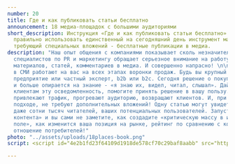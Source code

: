 ```yaml
---
number: 20
title: Где и как публиковать статьи бесплатно
announcement: 18 медиа-площадок с большими аудиториями
short_description: Инструкция «Где и как публиковать статьи бесплатно» поможет вам
  правильно использовать единственный на сегодняшний день инструмент маркетинга, не
  требующий специальных вложений - бесплатные публикации в медиа.
description: "Наш опыт общения с компаниями показывает сколь незначительное количество
  специалистов по PR и маркетингу обращает серьезное внимание на работу по размещению
  материалов, статей, комментариев в медиа. И совершенно напрасно! \n\nПубликации
  в СМИ работают на вас на всех этапах воронки продаж. Будь вы крупный или малый бизнес,
  предприятие или частный эксперт, b2b или b2c. Сегодня решение о покупке все больше
  и больше опирается на знание - «я знаю их, видел, читал, слышал». Дайте вашим потенциальным
  клиентам эту осведомленность, помогите принять решение в вашу пользу. \n\nПубликации
  привлекают трафик, прогревают аудиторию, возвращают клиентов. И, при правильном
  подходе, не требуют дополнительных вложений! Одну статью могут увидеть десятки и
  даже сотни тысяч читателей, ваших потенциальных пользователей. Запустите свою «фабрику
  контента» и вы сами не заметите, как создадите «критическую массу в информационном
  поле», как изменится ваша позиция на рынке, рейтинг по сравнению с конкурентами,
  отношение потребителей!"
photo: "../assets/uploads/18places-book.png"
script: <script id="4e2b1fd23f64109d1918de578cf70c29baf8aabb" src="https://edu.pressfeed.ru/pl/lite/widget/script?id=184023"></script>

---
```

